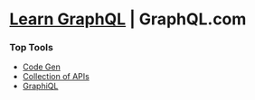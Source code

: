 # [Learn GraphQL](https://graphql.com/learn) | GraphQL.com

### Top Tools
- [Code Gen](https://the-guild.dev/graphql/codegen)
- [Collection of APIs](https://github.com/graphql-kit/graphql-apis)
- [GraphiQL](https://github.com/graphql/graphiql)
